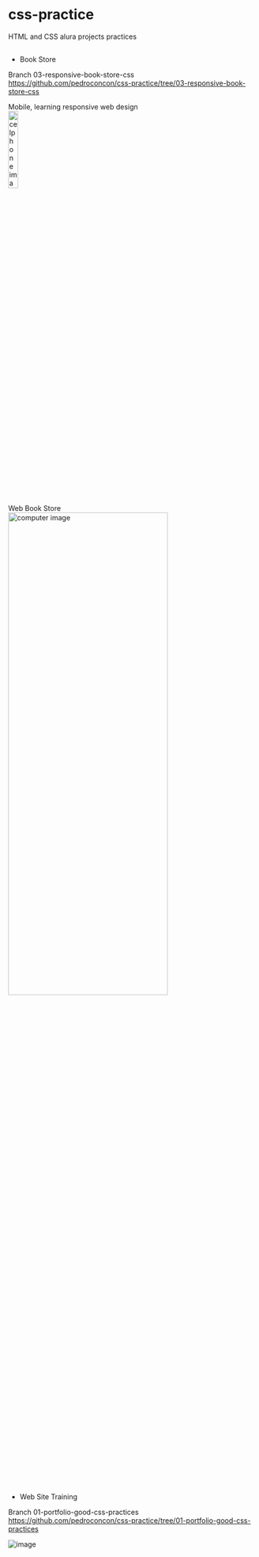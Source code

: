 # css-practice
HTML and CSS alura projects practices

##

- Book Store

Branch 03-responsive-book-store-css
https://github.com/pedroconcon/css-practice/tree/03-responsive-book-store-css


Mobile, learning responsive web design
<br />
<img src="https://github-production-user-asset-6210df.s3.amazonaws.com/54711435/238095892-1384129d-fb9f-45de-88ac-38432073dd27.png" alt="celphone image"  style="width: 20%; height: 20%;">

Web Book Store
<br />
<img src="https://github-production-user-asset-6210df.s3.amazonaws.com/54711435/238095868-54dd79d3-e8f0-4f50-a0bb-ca8ff3640635.png" alt="computer image" style="width: 80%; height: 50%;">


##

- Web Site Training 

Branch 01-portfolio-good-css-practices
https://github.com/pedroconcon/css-practice/tree/01-portfolio-good-css-practices

![image](https://github.com/pedroconcon/css-practice/assets/54711435/4384da9a-354f-4706-bc6c-cc07f4e8b8c8)



